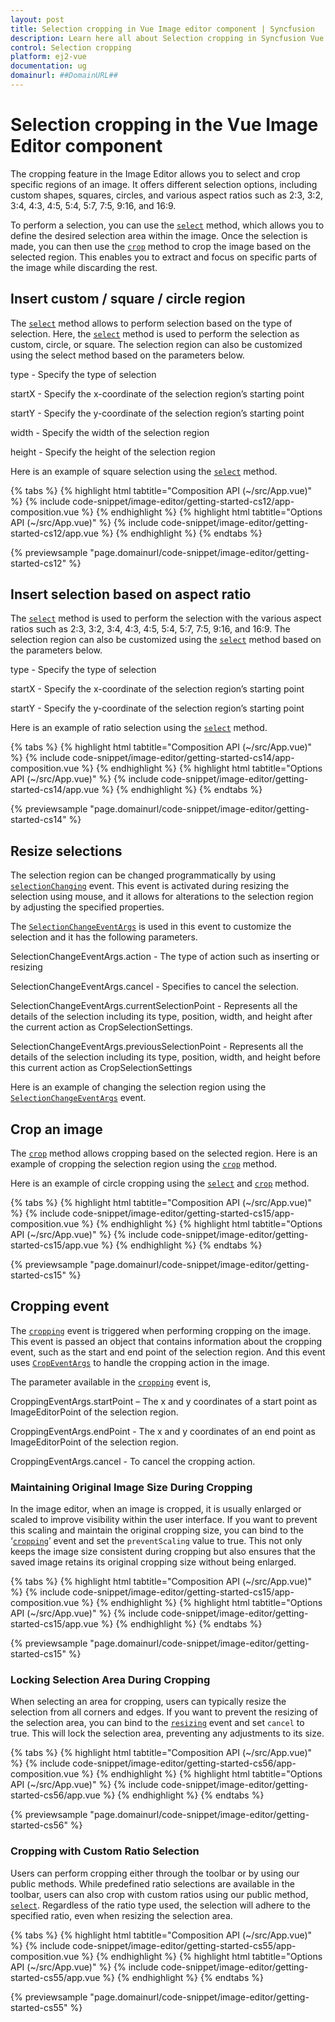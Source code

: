 ```yaml
---
layout: post
title: Selection cropping in Vue Image editor component | Syncfusion
description: Learn here all about Selection cropping in Syncfusion Vue Image editor component of Syncfusion Essential JS 2 and more.
control: Selection cropping 
platform: ej2-vue
documentation: ug
domainurl: ##DomainURL##
---
```


# Selection cropping in the Vue Image Editor component

The cropping feature in the Image Editor allows you to select and crop specific regions of an image. It offers different selection options, including custom shapes, squares, circles, and various aspect ratios such as 2:3, 3:2, 3:4, 4:3, 4:5, 5:4, 5:7, 7:5, 9:16, and 16:9.

To perform a selection, you can use the [`select`](https://ej2.syncfusion.com/vue/documentation/api/image-editor/#select) method, which allows you to define the desired selection area within the image. Once the selection is made, you can then use the [`crop`](https://ej2.syncfusion.com/vue/documentation/api/image-editor/#crop) method to crop the image based on the selected region. This enables you to extract and focus on specific parts of the image while discarding the rest.

## Insert custom / square / circle region 

The [`select`](https://ej2.syncfusion.com/vue/documentation/api/image-editor/#select) method allows to perform selection based on the type of selection. Here, the [`select`](https://ej2.syncfusion.com/vue/documentation/api/image-editor/#select) method is used to perform the selection as custom, circle, or square. The selection region can also be customized using the select method based on the parameters below. 

type - Specify the type of selection 

startX - Specify the x-coordinate of the selection region’s starting point 

startY - Specify the y-coordinate of the selection region’s starting point 

width - Specify the width of the selection region 

height - Specify the height of the selection region 

Here is an example of square selection using the [`select`](https://ej2.syncfusion.com/vue/documentation/api/image-editor/#select) method. 

{% tabs %}
{% highlight html tabtitle="Composition API (~/src/App.vue)" %}
{% include code-snippet/image-editor/getting-started-cs12/app-composition.vue %}
{% endhighlight %}
{% highlight html tabtitle="Options API (~/src/App.vue)" %}
{% include code-snippet/image-editor/getting-started-cs12/app.vue %}
{% endhighlight %}
{% endtabs %}
        
{% previewsample "page.domainurl/code-snippet/image-editor/getting-started-cs12" %}

## Insert selection based on aspect ratio 

The [`select`](https://ej2.syncfusion.com/vue/documentation/api/image-editor/#select) method is used to perform the selection with the various aspect ratios such as 2:3, 3:2, 3:4, 4:3, 4:5, 5:4, 5:7, 7:5, 9:16, and 16:9. The selection region can also be customized using the [`select`](https://ej2.syncfusion.com/vue/documentation/api/image-editor/#select) method based on the parameters below. 

type - Specify the type of selection 

startX - Specify the x-coordinate of the selection region’s starting point 

startY - Specify the y-coordinate of the selection region’s starting point 

Here is an example of ratio selection using the [`select`](https://ej2.syncfusion.com/vue/documentation/api/image-editor/#select) method.

{% tabs %}
{% highlight html tabtitle="Composition API (~/src/App.vue)" %}
{% include code-snippet/image-editor/getting-started-cs14/app-composition.vue %}
{% endhighlight %}
{% highlight html tabtitle="Options API (~/src/App.vue)" %}
{% include code-snippet/image-editor/getting-started-cs14/app.vue %}
{% endhighlight %}
{% endtabs %}
        
{% previewsample "page.domainurl/code-snippet/image-editor/getting-started-cs14" %}

## Resize selections 

The selection region can be changed programmatically by using [`selectionChanging`](https://ej2.syncfusion.com/vue/documentation/api/image-editor/#selectionchanging) event. This event is activated during resizing the selection using mouse, and it allows for alterations to the selection region by adjusting the specified properties. 

The [`SelectionChangeEventArgs`](https://ej2.syncfusion.com/vue/documentation/api/image-editor/selectionChangeEventArgs/#selectionchangeeventargs) is used in this event to customize the selection and it has the following parameters.

SelectionChangeEventArgs.action - The type of action such as inserting or resizing 

SelectionChangeEventArgs.cancel - Specifies to cancel the selection. 

SelectionChangeEventArgs.currentSelectionPoint - Represents all the details of the selection including its type, position, width, and height after the current action as CropSelectionSettings. 

SelectionChangeEventArgs.previousSelectionPoint - Represents all the details of the selection including its type, position, width, and height before this current action as CropSelectionSettings 

Here is an example of changing the selection region using the [`SelectionChangeEventArgs`](https://ej2.syncfusion.com/vue/documentation/api/image-editor/selectionChangeEventArgs/) event. 

## Crop an image

The [`crop`](https://ej2.syncfusion.com/vue/documentation/api/image-editor/#crop) method allows cropping based on the selected region. Here is an example of cropping the selection region using the [`crop`](https://ej2.syncfusion.com/vue/documentation/api/image-editor/#crop) method. 

Here is an example of circle cropping using the [`select`](https://ej2.syncfusion.com/vue/documentation/api/image-editor/#select) and [`crop`](https://ej2.syncfusion.com/vue/documentation/api/image-editor/#crop) method.

{% tabs %}
{% highlight html tabtitle="Composition API (~/src/App.vue)" %}
{% include code-snippet/image-editor/getting-started-cs15/app-composition.vue %}
{% endhighlight %}
{% highlight html tabtitle="Options API (~/src/App.vue)" %}
{% include code-snippet/image-editor/getting-started-cs15/app.vue %}
{% endhighlight %}
{% endtabs %}
        
{% previewsample "page.domainurl/code-snippet/image-editor/getting-started-cs15" %}

## Cropping event 

The [`cropping`](https://ej2.syncfusion.com/vue/documentation/api/image-editor/#cropping) event is triggered when performing cropping on the image. This event is passed an object that contains information about the cropping event, such as the start and end point of the selection region. And this event uses [`CropEventArgs`](https://helpej2.syncfusion.com/vue/documentation/api/image-editor/cropEventArgs/) to handle the cropping action in the image.

The parameter available in the [`cropping`](https://ej2.syncfusion.com/vue/documentation/api/image-editor/#cropping) event is, 

CroppingEventArgs.startPoint – The x and y coordinates of a start point as ImageEditorPoint of the selection region. 

CroppingEventArgs.endPoint - The x and y coordinates of an end point as ImageEditorPoint of the selection region. 

CroppingEventArgs.cancel - To cancel the cropping action.

### Maintaining Original Image Size During Cropping 

In the image editor, when an image is cropped, it is usually enlarged or scaled to improve visibility within the user interface. If you want to prevent this scaling and maintain the original cropping size, you can bind to the ‘[`cropping`](https://ej2.syncfusion.com/javascript/documentation/api/image-editor/#cropping)’ event and set the `preventScaling` value to true. This not only keeps the image size consistent during cropping but also ensures that the saved image retains its original cropping size without being enlarged.

{% tabs %}
{% highlight html tabtitle="Composition API (~/src/App.vue)" %}
{% include code-snippet/image-editor/getting-started-cs15/app-composition.vue %}
{% endhighlight %}
{% highlight html tabtitle="Options API (~/src/App.vue)" %}
{% include code-snippet/image-editor/getting-started-cs15/app.vue %}
{% endhighlight %}
{% endtabs %}
        
{% previewsample "page.domainurl/code-snippet/image-editor/getting-started-cs15" %}

### Locking Selection Area During Cropping 

When selecting an area for cropping, users can typically resize the selection from all corners and edges. If you want to prevent the resizing of the selection area, you can bind to the [`resizing`](https://ej2.syncfusion.com/javascript/documentation/api/image-editor/#resizing) event and set `cancel` to true. This will lock the selection area, preventing any adjustments to its size.

{% tabs %}
{% highlight html tabtitle="Composition API (~/src/App.vue)" %}
{% include code-snippet/image-editor/getting-started-cs56/app-composition.vue %}
{% endhighlight %}
{% highlight html tabtitle="Options API (~/src/App.vue)" %}
{% include code-snippet/image-editor/getting-started-cs56/app.vue %}
{% endhighlight %}
{% endtabs %}
        
{% previewsample "page.domainurl/code-snippet/image-editor/getting-started-cs56" %}

### Cropping with Custom Ratio Selection 

Users can perform cropping either through the toolbar or by using our public methods. While predefined ratio selections are available in the toolbar, users can also crop with custom ratios using our public method, [`select`](https://ej2.syncfusion.com/javascript/documentation/api/image-editor/#select). Regardless of the ratio type used, the selection will adhere to the specified ratio, even when resizing the selection area.

{% tabs %}
{% highlight html tabtitle="Composition API (~/src/App.vue)" %}
{% include code-snippet/image-editor/getting-started-cs55/app-composition.vue %}
{% endhighlight %}
{% highlight html tabtitle="Options API (~/src/App.vue)" %}
{% include code-snippet/image-editor/getting-started-cs55/app.vue %}
{% endhighlight %}
{% endtabs %}
        
{% previewsample "page.domainurl/code-snippet/image-editor/getting-started-cs55" %}
